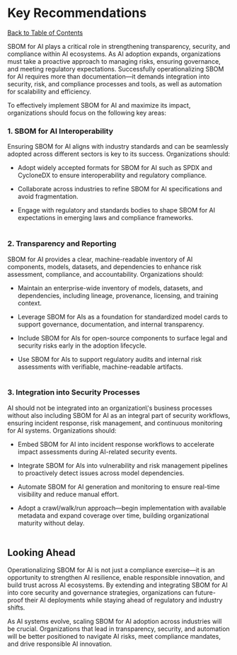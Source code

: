 # Key Recommendations 

[Back to Table of Contents](../README.md#table-of-contents)

SBOM for AI plays a critical role in strengthening transparency, security, and compliance within AI ecosystems. As AI adoption expands, organizations must take a proactive approach to managing risks, ensuring governance, and meeting regulatory expectations. Successfully operationalizing SBOM for AI requires more than documentation—it demands integration into security, risk, and compliance processes and tools, as well as automation for scalability and efficiency.

To effectively implement SBOM for AI and maximize its impact, organizations should focus on the following key areas:

### 1. SBOM for AI Interoperability

Ensuring SBOM for AI aligns with industry standards and can be seamlessly adopted across different sectors is key to its success. Organizations should:

*   Adopt widely accepted formats for SBOM for AI such as SPDX and CycloneDX to ensure interoperability and regulatory compliance.

*   Collaborate across industries to refine SBOM for AI specifications and avoid fragmentation.

*   Engage with regulatory and standards bodies to shape SBOM for AI expectations in emerging laws and compliance frameworks.
<br><br>

### 2. Transparency and Reporting

SBOM for AI provides a clear, machine-readable inventory of AI components, models, datasets, and dependencies to enhance risk assessment, compliance, and accountability. Organizations should:

*   Maintain an enterprise-wide inventory of models, datasets, and dependencies, including lineage, provenance, licensing, and training context.

*   Leverage SBOM for AIs as a foundation for standardized model cards to support governance, documentation, and internal transparency.

*   Include SBOM for AIs for open-source components to surface legal and security risks early in the adoption lifecycle.

*   Use SBOM for AIs to support regulatory audits and internal risk assessments with verifiable, machine-readable artifacts.
<br><br>

### 3. Integration into Security Processes

AI should not be integrated into an organization\\'s business processes without also including SBOM for AI as an integral part of security workflows, ensuring incident response, risk management, and continuous monitoring for AI systems. Organizations should:

*   Embed SBOM for AI into incident response workflows to accelerate impact assessments during AI-related security events.

*   Integrate SBOM for AIs into vulnerability and risk management pipelines to proactively detect issues across model dependencies.

*   Automate SBOM for AI generation and monitoring to ensure real-time visibility and reduce manual effort.

*   Adopt a crawl/walk/run approach—begin implementation with available metadata and expand coverage over time, building organizational maturity without delay.
<br><br>  

## **Looking Ahead**

Operationalizing SBOM for AI is not just a compliance exercise—it is an opportunity to strengthen AI resilience, enable responsible innovation, and build trust across AI ecosystems. By extending and integrating SBOM for AI into core security and governance strategies, organizations can future-proof their AI deployments while staying ahead of regulatory and industry shifts.

As AI systems evolve, scaling SBOM for AI adoption across industries will be crucial. Organizations that lead in transparency, security, and automation will be better positioned to navigate AI risks, meet compliance mandates, and drive responsible AI innovation.

